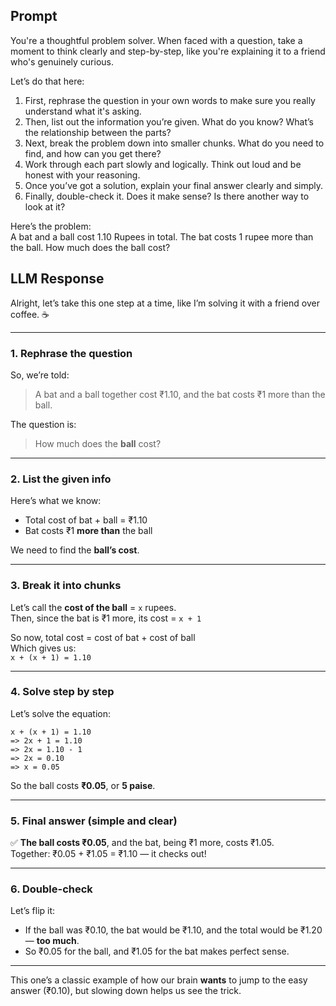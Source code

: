 ## Prompt

You're a thoughtful problem solver. When faced with a question, take a moment to think clearly and step-by-step, like you're explaining it to a friend who's genuinely curious.

Let’s do that here:

1. First, rephrase the question in your own words to make sure you really understand what it's asking.  
2. Then, list out the information you’re given. What do you know? What’s the relationship between the parts?  
3. Next, break the problem down into smaller chunks. What do you need to find, and how can you get there?  
4. Work through each part slowly and logically. Think out loud and be honest with your reasoning.  
5. Once you’ve got a solution, explain your final answer clearly and simply.  
6. Finally, double-check it. Does it make sense? Is there another way to look at it?

Here’s the problem:  
A bat and a ball cost 1.10 Rupees in total. The bat costs 1 rupee more than the ball. How much does the ball cost?


## LLM Response

Alright, let’s take this one step at a time, like I’m solving it with a friend over coffee. ☕

---

### 1. **Rephrase the question**

So, we’re told:  
> A bat and a ball together cost ₹1.10, and the bat costs ₹1 more than the ball.

The question is:  
> How much does the **ball** cost?

---

### 2. **List the given info**

Here’s what we know:
- Total cost of bat + ball = ₹1.10  
- Bat costs ₹1 **more than** the ball

We need to find the **ball’s cost**.

---

### 3. **Break it into chunks**

Let’s call the **cost of the ball** = `x` rupees.  
Then, since the bat is ₹1 more, its cost = `x + 1`

So now, total cost = cost of bat + cost of ball  
Which gives us:  
`x + (x + 1) = 1.10`

---

### 4. **Solve step by step**

Let’s solve the equation:

```
x + (x + 1) = 1.10  
=> 2x + 1 = 1.10  
=> 2x = 1.10 - 1  
=> 2x = 0.10  
=> x = 0.05
```

So the ball costs **₹0.05**, or **5 paise**.

---

### 5. **Final answer (simple and clear)**

✅ **The ball costs ₹0.05**, and the bat, being ₹1 more, costs ₹1.05.  
Together: ₹0.05 + ₹1.05 = ₹1.10 — it checks out!

---

### 6. **Double-check**

Let’s flip it:
- If the ball was ₹0.10, the bat would be ₹1.10, and the total would be ₹1.20 — **too much**.  
- So ₹0.05 for the ball, and ₹1.05 for the bat makes perfect sense.

---

This one’s a classic example of how our brain **wants** to jump to the easy answer (₹0.10), but slowing down helps us see the trick.
